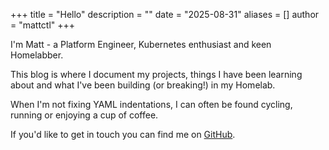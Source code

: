 +++
title = "Hello"
description = ""
date = "2025-08-31"
aliases = []
author = "mattctl"
+++



I'm Matt - a Platform Engineer, Kubernetes enthusiast and keen Homelabber.

This blog is where I document my projects, things I have been learning about and what I've been building (or breaking!) in my Homelab.

When I'm not fixing YAML indentations, I can often be found cycling, running or enjoying a cup of coffee.

If you'd like to get in touch you can find me on [GitHub](github.com/mattctl).